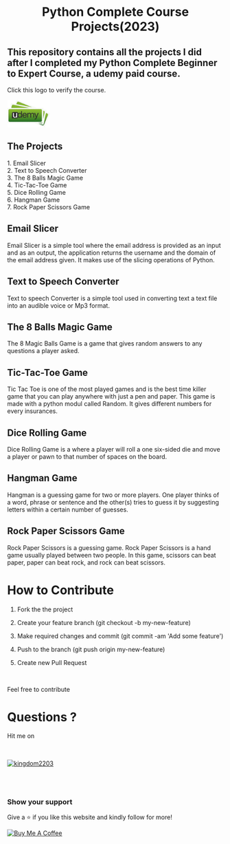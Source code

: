 ﻿<center><h1>Python Complete Course Projects(2023)</h1></center>
<h2>This repository contains all the projects I did after I completed my Python Complete Beginner to Expert Course, a udemy paid course.</h2>

<p>Click this logo to verify the course.</p><a href="https://www.udemy.com/share/101z5i3@oZtwAOAb3QsjtrSIEhSmvK9neTa1WUxyJ2OUSf76lSf_t1G02janwNaF8ATi_rjSuA==/"><img width= 100 src="udemy.png" alt="Python Complete Beginner to Expert Course"></a>

<h2>The Projects</h2>
1. Email Slicer<br>
2. Text to Speech Converter<br>
3. The 8 Balls Magic Game<br>
4. Tic-Tac-Toe Game<br>
5. Dice Rolling Game<br>
6. Hangman Game<br>
7. Rock Paper Scissors Game<br>

<h2>Email Slicer</h2> 
<p>Email Slicer is a simple tool where the email address is provided as an input and as an output, the application returns the username and the domain of the email address given. It makes use of the slicing operations of Python.</p>

<h2>Text to Speech Converter</h2>
<p>Text to speech Converter is a simple tool used in converting text a text file into an audible voice or Mp3 format.</p>

<h2>The 8 Balls Magic Game</h2>
<p>The 8 Magic Balls Game is a game that gives random answers to any questions a player asked. </p>
<h2>Tic-Tac-Toe Game</h2>
<p>Tic Tac Toe is one of the most played games and is the best time killer game that you can play anywhere with just a pen and paper. This game is made with a python modul called Random. It gives different numbers for every insurances.</p>

<h2>Dice Rolling Game</h2>
<p>Dice Rolling Game is a where a player will roll a one six-sided die and move a player or pawn to that number of spaces on the board. </p>

<h2>Hangman Game</h2>
<p>Hangman is a guessing game for two or more players. One player thinks of a word, phrase or sentence and the other(s) tries to guess it by suggesting letters within a certain number of guesses. </p>

<h2>Rock Paper Scissors Game</h2>
<p>Rock Paper Scissors is a guessing game. Rock Paper Scissors is a hand game usually played between two people. In this game, scissors can beat paper, paper can beat rock, and rock can beat scissors.</p>

<h1>How to Contribute</h1>

<p>

1. Fork the the project<br>

2. Create your feature branch (git checkout -b my-new-feature)<br>

3. Make required changes and commit (git commit -am 'Add some feature')<br>

4. Push to the branch (git push origin my-new-feature)<br>

5. Create new Pull Request<br>

<br>

  Feel free to contribute

</p>

 

<h1>Questions ?</h1>

<p>Hit me on</p><br>

<a href="https://twitter.com/kingdom2203" target="blank"><img align="center" src="https://raw.githubusercontent.com/rahuldkjain/github-profile-readme-generator/master/src/images/icons/Social/twitter.svg" alt="kingdom2203" height="30" width="40" /></a>

<br>

<br>
<h3>Show your support</h3>

Give a ⭐ if you like this website and kindly follow for more!
 
<a href="https://www.buymeacoffee.com/kdom2227U" target="_blank"><img src="https://cdn.buymeacoffee.com/buttons/v2/default-yellow.png" alt="Buy Me A Coffee" height= "60px" width= "217px" ></a>
